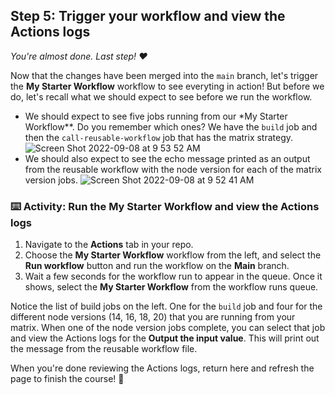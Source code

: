 <!--
  <<< Author notes: Step 5 >>>
  Start this step by acknowledging the previous step.
  Define terms and link to docs.github.com.
-->

## Step 5: Trigger your workflow and view the Actions logs

_You're almost done. Last step! :heart:_

Now that the changes have been merged into the `main` branch, let's trigger the **My Starter Workflow** workflow to see everyting in action! But before we do, let's recall what we should expect to see before we run the workflow.

- We should expect to see five jobs running from our \*My Starter Workflow\*\*. Do you remember which ones? We have the `build` job and then the `call-reusable-workflow` job that has the matrix strategy.
  ![Screen Shot 2022-09-08 at 9 53 52 AM](https://user-images.githubusercontent.com/6351798/189220189-97361a5e-eecf-4666-a859-e0587354bafe.png)
- We should also expect to see the echo message printed as an output from the reusable workflow with the node version for each of the matrix version jobs.
  ![Screen Shot 2022-09-08 at 9 52 41 AM](https://user-images.githubusercontent.com/6351798/189220620-0576540a-366f-44e1-866c-2955af399cdb.png)

### :keyboard: Activity: Run the My Starter Workflow and view the Actions logs

1. Navigate to the **Actions** tab in your repo.
1. Choose the **My Starter Workflow** workflow from the left, and select the **Run workflow** button and run the workflow on the **Main** branch.
1. Wait a few seconds for the workflow run to appear in the queue. Once it shows, select the **My Starter Workflow** from the workflow runs queue.

Notice the list of build jobs on the left. One for the `build` job and four for the different node versions (14, 16, 18, 20) that you are running from your matrix. When one of the node version jobs complete, you can select that job and view the Actions logs for the **Output the input value**. This will print out the message from the reusable workflow file.

When you're done reviewing the Actions logs, return here and refresh the page to finish the course! 🎉
